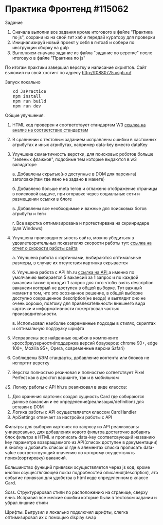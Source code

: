 # Практика Фронтенд #115062
Задание
1. Сначала выполни все задания кроме итогового в файле "Практика по js", сохрани их на свой гит хаб и передай куратору для проверки
2. Инициализируй новый проект у себя в гитхаб и собери по инструкции сборку на gulp
3. Выполняем сначала задание из файла "задание по верстке" после итоговую в файле "Практика по js"

По итогам практики завершил верстку и написание скриптов.
Сайт выложил на свой хостинг по адресу http://f0880775.xsph.ru/

Запуск локально
<pre>
   cd JsPractice
   npm install
   npm run build
   npm run dev
</pre>


Общие улучшения.
1. HTML код проверен и соответствует стандартам W3 [ссылка на анализ на соответствие стандартам](https://validator.w3.org/check?uri=http%3A%2F%2Ff0880775.xsph.ru%2F&charset=%28detect+automatically%29&doctype=Inline&group=0)
2. В сравнении с тестовым заданием исправлены ошибки в кастомных атрибутах и иных атрибутах, например data-key вместо dataKey
3. Улучшена семантичность верстки, для поисковых роботов больше "зеленых флажков", подобные тем которые выдаются в w3 валидаторе

   a. Добавлены скрытые(но доступные в DOM для парсинга) заголовки(там где явно не задано в макете)

   б. Добавлено больше meta тегов и отлажено отображение страницы в поисковой выдаче, при отправке через социальные сети и размещении ссылки в блоге

   в. Добавлены все необходимые и важные для поисковых ботов атрибуты и теги

   г. Все верстка оптимизирована и протестирвана на скринридере (для Windows)
5. Улучшена производительность сайта, можно убедиться в удовлетворительных показателях скорости работы тут: [ссылка на отчет о скорости работы сайта](https://pagespeed.web.dev/analysis/http-f0880775-xsph-ru/mx4ri7vayp?form_factor=desktop )

   a. Улучшена работа с картинками, выбираются оптимальные размеры, в случае их отсутствия картинка скрывается

   б. Улучшена работа с API hh.ru [ссылка на API](https://github.com/hhru/api/blob/master/docs/vacancies.md),а именно по умолчанию выбирается 5 вакансий за 1 запрос и по каждой вакансии также проходит 1 запрос для того чтобы взять description вакансии который не доступен в общей выборке. Тут важный момент в том, что это осознанное решение, в общей выборке доступно сокращенное description(не везде) и выглядит оно не очень хорошо, поэтому для привлекательности внешнего вида карточки и информативности пожертвовал частью производительности.

   в. Использовал наиболее современные подходы в стилях, скриптах и оптимальную подгрузку шрифта
7. Исправлены все найденные ошибки в компоненте кроссбраузерности(поддержка версий браузеров: chrome 90+, edge 100+, Mozilla 95+, Opera, современные версии Safari)
8. Соблюдены БЭМ стандарты, добавление контента или блоков не испортит верстку
9. Верстка полностью резиновая и полностью сответствует Pixel Perfect как в десктоп варианте, так и в мобильном


JS.
Логику работы с API hh.ru реализовал в виде классов:
1. Для хранения карточек создал сущность Card где собираются данные вакансии и ее определение(реализация/definition) для вставки в DOM
2. Логика работы с API осуществляется классом CardHandler
3. ApiSettings отвечает за настройки работы c API

Фильтры для выборки карточек по запросу из API реализованы универсально, для добавления нового фильтра достаточно добавить блок фильтра в HTML и прописать data-key соответсвующий названию key параметра возвращаемого из API(список доступен в документации) в кнопку и добавить список ul где в элементах списка прописать data-value соответствующий значению по которому осуществлять поиск(сортировку) вакансий.

Большинство функций привязки осуществляется через js код, кроме кнопки осуществляющей показ подробностей описания(description), это событие привязал для удобства в html коде определенном в классе Card.


Scss.
Структурировал стили по расположению на странице, сверху вниз.
Исправил все мелкие ошибки которые были в тестовом задании и убрал лишние стили


Шрифты.
Выгрузил и локально подключил шрифты, слегка оптимизировал их с помощью display swap   
